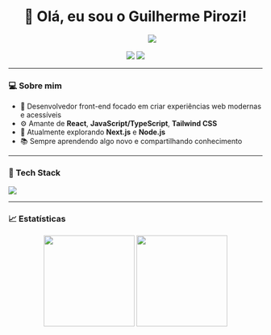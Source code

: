 <h1 align="center">👋 Olá, eu sou o Guilherme Pirozi!</h1>
<p align="center">
  &nbsp;&nbsp;&nbsp;&nbsp;&nbsp;&nbsp;&nbsp;&nbsp;&nbsp;&nbsp;&nbsp;&nbsp;&nbsp;&nbsp;&nbsp;&nbsp;
  <img src="https://readme-typing-svg.herokuapp.com?color=1DA1F2&lines=Desenvolvedor+Front-end;Apaixonado+por+Tecnologia;Sempre+em+evolução..." />
</p>

<p align="center">
  <a href="https://www.linkedin.com/in/guilherme-pirozi-a622222bb/" target="_blank"><img src="https://img.shields.io/badge/LinkedIn-%230077B5.svg?style=for-the-badge&logo=linkedin&logoColor=white" /></a>
  <a href="mailto:guilhermeppirozi@gmail.com"><img src="https://img.shields.io/badge/Email-%23D14836.svg?style=for-the-badge&logo=gmail&logoColor=white" /></a>
</p>

---

### 💻 Sobre mim

- 🎯 Desenvolvedor front-end focado em criar experiências web modernas e acessíveis  
- ⚙️ Amante de **React**, **JavaScript/TypeScript**, **Tailwind CSS**  
- 🚀 Atualmente explorando **Next.js** e **Node.js**  
- 📚 Sempre aprendendo algo novo e compartilhando conhecimento

---

### 🧰 Tech Stack

<img src="https://skillicons.dev/icons?i=js,ts,react,nextjs,nodejs,html,css,tailwind,git,figma,vscode" />

---

### 📈 Estatísticas

<p align="center">
  <img src="https://github-readme-stats.vercel.app/api?username=GuilhermePirozi&show_icons=true&theme=radical&count_private=true" height="180"/>
  <img src="https://github-readme-stats.vercel.app/api/top-langs/?username=GuilhermePirozi&layout=compact&theme=radical" height="180"/>
</p>
